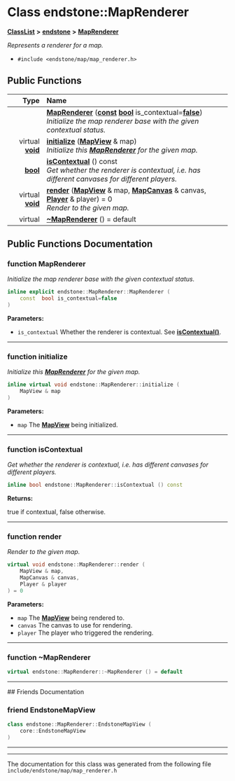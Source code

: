

# Class endstone::MapRenderer



[**ClassList**](annotated.md) **>** [**endstone**](namespaceendstone.md) **>** [**MapRenderer**](classendstone_1_1MapRenderer.md)



_Represents a renderer for a map._ 

* `#include <endstone/map/map_renderer.h>`





































## Public Functions

| Type | Name |
| ---: | :--- |
|   | [**MapRenderer**](#function-maprenderer) ([**const**](classendstone_1_1Vector.md) [**bool**](classendstone_1_1Vector.md) is\_contextual=[**false**](classendstone_1_1Vector.md)) <br>_Initialize the map renderer base with the given contextual status._  |
| virtual [**void**](classendstone_1_1Vector.md) | [**initialize**](#function-initialize) ([**MapView**](classendstone_1_1MapView.md) & map) <br>_Initialize this_ [_**MapRenderer**_](classendstone_1_1MapRenderer.md) _for the given map._ |
|  [**bool**](classendstone_1_1Vector.md) | [**isContextual**](#function-iscontextual) () const<br>_Get whether the renderer is contextual, i.e. has different canvases for different players._  |
| virtual [**void**](classendstone_1_1Vector.md) | [**render**](#function-render) ([**MapView**](classendstone_1_1MapView.md) & map, [**MapCanvas**](classendstone_1_1MapCanvas.md) & canvas, [**Player**](classendstone_1_1Player.md) & player) = 0<br>_Render to the given map._  |
| virtual  | [**~MapRenderer**](#function-maprenderer) () = default<br> |




























## Public Functions Documentation




### function MapRenderer 

_Initialize the map renderer base with the given contextual status._ 
```C++
inline explicit endstone::MapRenderer::MapRenderer (
    const  bool is_contextual=false
) 
```





**Parameters:**


* `is_contextual` Whether the renderer is contextual. See [**isContextual()**](classendstone_1_1MapRenderer.md#function-iscontextual). 




        

<hr>



### function initialize 

_Initialize this_ [_**MapRenderer**_](classendstone_1_1MapRenderer.md) _for the given map._
```C++
inline virtual void endstone::MapRenderer::initialize (
    MapView & map
) 
```





**Parameters:**


* `map` The [**MapView**](classendstone_1_1MapView.md) being initialized. 




        

<hr>



### function isContextual 

_Get whether the renderer is contextual, i.e. has different canvases for different players._ 
```C++
inline bool endstone::MapRenderer::isContextual () const
```





**Returns:**

true if contextual, false otherwise. 





        

<hr>



### function render 

_Render to the given map._ 
```C++
virtual void endstone::MapRenderer::render (
    MapView & map,
    MapCanvas & canvas,
    Player & player
) = 0
```





**Parameters:**


* `map` The [**MapView**](classendstone_1_1MapView.md) being rendered to. 
* `canvas` The canvas to use for rendering. 
* `player` The player who triggered the rendering. 




        

<hr>



### function ~MapRenderer 

```C++
virtual endstone::MapRenderer::~MapRenderer () = default
```




<hr>## Friends Documentation





### friend EndstoneMapView 

```C++
class endstone::MapRenderer::EndstoneMapView (
    core::EndstoneMapView
) 
```




<hr>

------------------------------
The documentation for this class was generated from the following file `include/endstone/map/map_renderer.h`

